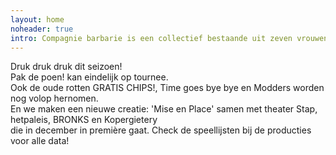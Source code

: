 ```yaml
---
layout: home
noheader: true
intro: Compagnie barbarie is een collectief bestaande uit zeven vrouwen. <a href="/nl/over-ons/">Lees meer</a>
---
```

Druk druk druk dit seizoen!<br>
Pak de poen! kan eindelijk op tournee.<br>
Ook de oude rotten GRATIS CHIPS!, Time goes bye bye en Modders worden nog volop hernomen.<br>
En we maken een nieuwe creatie: 'Mise en Place' samen met theater Stap, hetpaleis, BRONKS en Kopergietery<br>
die in december in première gaat. Check de speellijsten bij de producties voor alle data!<br>


